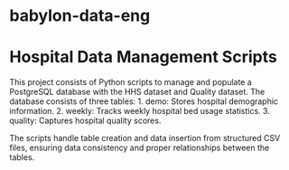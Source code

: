 # babylon-data-eng

# **Hospital Data Management Scripts**

This project consists of Python scripts to manage and populate a PostgreSQL database with the HHS dataset and Quality dataset. The database consists of three tables:
	1.	demo: Stores hospital demographic information.
	2.	weekly: Tracks weekly hospital bed usage statistics.
	3.	quality: Captures hospital quality scores.

The scripts handle table creation and data insertion from structured CSV files, ensuring data consistency and proper relationships between the tables.
